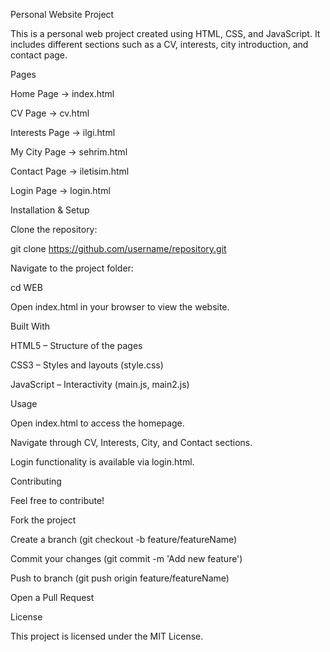 Personal Website Project

This is a personal web project created using HTML, CSS, and JavaScript.
It includes different sections such as a CV, interests, city introduction, and contact page.

  Pages

Home Page → index.html

CV Page → cv.html

Interests Page → ilgi.html

My City Page → sehrim.html

Contact Page → iletisim.html

Login Page → login.html


  Installation & Setup

Clone the repository:

git clone https://github.com/username/repository.git


Navigate to the project folder:

cd WEB


Open index.html in your browser to view the website.

  Built With

HTML5 – Structure of the pages

CSS3 – Styles and layouts (style.css)

JavaScript – Interactivity (main.js, main2.js)

  Usage

Open index.html to access the homepage.

Navigate through CV, Interests, City, and Contact sections.

Login functionality is available via login.html.

  Contributing

Feel free to contribute!

Fork the project

Create a branch (git checkout -b feature/featureName)

Commit your changes (git commit -m 'Add new feature')

Push to branch (git push origin feature/featureName)

Open a Pull Request

  License

This project is licensed under the MIT License.
